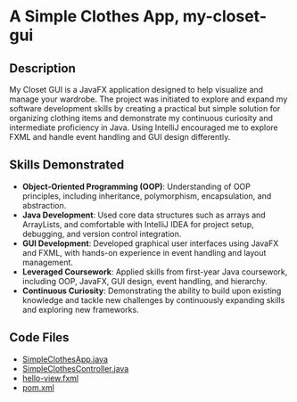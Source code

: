 # A Simple Clothes App, my-closet-gui

## Description
My Closet GUI is a JavaFX application designed to help visualize and manage your wardrobe. The project was initiated to explore and expand my software development skills by creating a practical but simple solution for organizing clothing items and demonstrate my continuous curiosity and intermediate proficiency in Java. Using IntelliJ encouraged me to explore FXML and handle event handling and GUI design differently.

## Skills Demonstrated
- **Object-Oriented Programming (OOP)**: Understanding of OOP principles, including inheritance, polymorphism, encapsulation, and abstraction.
- **Java Development**: Used core data structures such as arrays and ArrayLists, and comfortable with IntelliJ IDEA for project setup, debugging, and version control integration.
- **GUI Development**: Developed graphical user interfaces using JavaFX and FXML, with hands-on experience in event handling and layout management.
- **Leveraged Coursework**: Applied skills from first-year Java coursework, including OOP, JavaFX, GUI design, event handling, and hierarchy.
- **Continuous Curiosity**: Demonstrating the ability to build upon existing knowledge and tackle new challenges by continuously expanding skills and exploring new frameworks.

## Code Files
- [SimpleClothesApp.java](SimpleClothesApp.java)
- [SimpleClothesController.java](SimpleClothesController.java)
- [hello-view.fxml](hello-view.fxml)
- [pom.xml](pom.xml)
